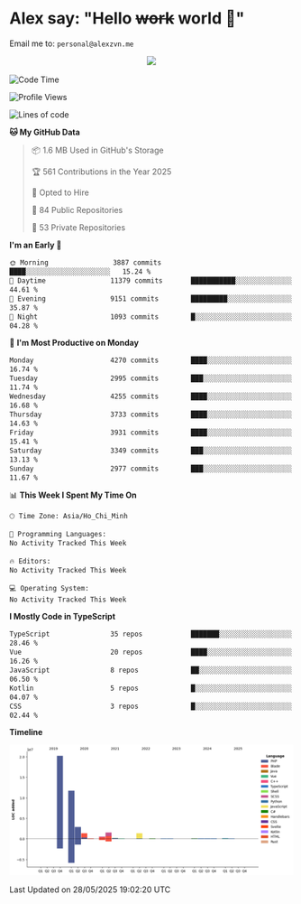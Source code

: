 # Alex say: "Hello ~~work~~ world 🐾"
Email me to: `personal@alexzvn.me`


<p align=center>
  <a href="https://skillicons.dev">
    <img src="https://skillicons.dev/icons?i=ts,js,php,nodejs,bun,vue,nuxt,react,svelte,tauri,laravel,rust,mongodb,docker,electron,redis,rabbitmq,tailwind,git,cloudflare,elysia,mysql,nginx,rollupjs,sentry,ubuntu,yarn,html,css,vite" />
  </a>
</p>

<!--START_SECTION:waka-->
![Code Time](http://img.shields.io/badge/Code%20Time-1%2C066%20hrs%2055%20mins-blue)

![Profile Views](http://img.shields.io/badge/Profile%20Views-0-blue)

![Lines of code](https://img.shields.io/badge/From%20Hello%20World%20I%27ve%20Written-40.8%20million%20lines%20of%20code-blue)

**🐱 My GitHub Data** 

> 📦 1.6 MB Used in GitHub's Storage 
 > 
> 🏆 561 Contributions in the Year 2025
 > 
> 💼 Opted to Hire
 > 
> 📜 84 Public Repositories 
 > 
> 🔑 53 Private Repositories 
 > 
**I'm an Early 🐤** 

```text
🌞 Morning                3887 commits        ████░░░░░░░░░░░░░░░░░░░░░   15.24 % 
🌆 Daytime                11379 commits       ███████████░░░░░░░░░░░░░░   44.61 % 
🌃 Evening                9151 commits        █████████░░░░░░░░░░░░░░░░   35.87 % 
🌙 Night                  1093 commits        █░░░░░░░░░░░░░░░░░░░░░░░░   04.28 % 
```
📅 **I'm Most Productive on Monday** 

```text
Monday                   4270 commits        ████░░░░░░░░░░░░░░░░░░░░░   16.74 % 
Tuesday                  2995 commits        ███░░░░░░░░░░░░░░░░░░░░░░   11.74 % 
Wednesday                4255 commits        ████░░░░░░░░░░░░░░░░░░░░░   16.68 % 
Thursday                 3733 commits        ████░░░░░░░░░░░░░░░░░░░░░   14.63 % 
Friday                   3931 commits        ████░░░░░░░░░░░░░░░░░░░░░   15.41 % 
Saturday                 3349 commits        ███░░░░░░░░░░░░░░░░░░░░░░   13.13 % 
Sunday                   2977 commits        ███░░░░░░░░░░░░░░░░░░░░░░   11.67 % 
```


📊 **This Week I Spent My Time On** 

```text
🕑︎ Time Zone: Asia/Ho_Chi_Minh

💬 Programming Languages: 
No Activity Tracked This Week

🔥 Editors: 
No Activity Tracked This Week

💻 Operating System: 
No Activity Tracked This Week
```

**I Mostly Code in TypeScript** 

```text
TypeScript               35 repos            ███████░░░░░░░░░░░░░░░░░░   28.46 % 
Vue                      20 repos            ████░░░░░░░░░░░░░░░░░░░░░   16.26 % 
JavaScript               8 repos             ██░░░░░░░░░░░░░░░░░░░░░░░   06.50 % 
Kotlin                   5 repos             █░░░░░░░░░░░░░░░░░░░░░░░░   04.07 % 
CSS                      3 repos             █░░░░░░░░░░░░░░░░░░░░░░░░   02.44 % 
```



**Timeline**

![Lines of Code chart](https://raw.githubusercontent.com/alexzvn/alexzvn/main/assets/bar_graph.png)


 Last Updated on 28/05/2025 19:02:20 UTC
<!--END_SECTION:waka-->
